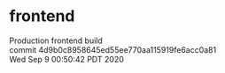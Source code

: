 # frontend  
Production frontend build  
commit 4d9b0c8958645ed55ee770aa115919fe6acc0a81  
Wed Sep 9 00:50:42 PDT 2020  
